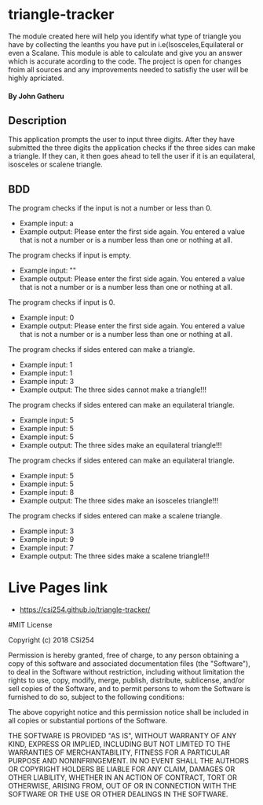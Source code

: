 # triangle-tracker
The module created here will help you identify what type of triangle you have by collecting the leanths you have put in i.e(Isosceles,Equilateral or even a Scalane.  This module is able to calculate and give you an answer which is accurate acording to the code. The project is open for changes froim all sources and any improvements needed to satisfiy the user will be highly apriciated.

#### By **John Gatheru**
## Description
This application prompts the user to input three digits. After they have submitted the three digits the application checks if the three sides can make a triangle. If they can, it then goes ahead to tell the user if it is an equilateral, isosceles or scalene triangle.
## BDD
The program checks if the input is not a number or less than 0.
* Example input: a
* Example output: Please enter the first side again. You entered a value that is not a number or is a number less than one or nothing at all.

The program checks if input is empty.
* Example input: ""
* Example output: Please enter the first side again. You entered a value that is not a number or is a number less than one or nothing at all.

The program checks if input is 0.
* Example input: 0
* Example output: Please enter the first side again. You entered a value that is not a number or is a number less than one or nothing at all.

The program checks if sides entered can make a triangle.
* Example input: 1
* Example input: 1
* Example input: 3
* Example output: The three sides cannot make a triangle!!!

The program checks if sides entered can make an equilateral triangle.
* Example input: 5
* Example input: 5
* Example input: 5
* Example output: The three sides make an equilateral triangle!!!

The program checks if sides entered can make an equilateral triangle.
* Example input: 5
* Example input: 5
* Example input: 8
* Example output: The three sides make an isosceles triangle!!!

The program checks if sides entered can make a scalene triangle.
* Example input: 3
* Example input: 9
* Example input: 7
* Example output: The three sides make a scalene triangle!!!

# Live Pages link
* https://csi254.github.io/triangle-tracker/


#MIT License

Copyright (c) 2018 CSi254

Permission is hereby granted, free of charge, to any person obtaining a copy
of this software and associated documentation files (the "Software"), to deal
in the Software without restriction, including without limitation the rights
to use, copy, modify, merge, publish, distribute, sublicense, and/or sell
copies of the Software, and to permit persons to whom the Software is
furnished to do so, subject to the following conditions:

The above copyright notice and this permission notice shall be included in all
copies or substantial portions of the Software.

THE SOFTWARE IS PROVIDED "AS IS", WITHOUT WARRANTY OF ANY KIND, EXPRESS OR
IMPLIED, INCLUDING BUT NOT LIMITED TO THE WARRANTIES OF MERCHANTABILITY,
FITNESS FOR A PARTICULAR PURPOSE AND NONINFRINGEMENT. IN NO EVENT SHALL THE
AUTHORS OR COPYRIGHT HOLDERS BE LIABLE FOR ANY CLAIM, DAMAGES OR OTHER
LIABILITY, WHETHER IN AN ACTION OF CONTRACT, TORT OR OTHERWISE, ARISING FROM,
OUT OF OR IN CONNECTION WITH THE SOFTWARE OR THE USE OR OTHER DEALINGS IN THE
SOFTWARE.
